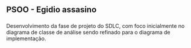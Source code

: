 <h2 align="left">PSOO - Egidio assasino</h2>

###

<p align="left">Desenvolvimento da fase de projeto do SDLC, com foco inicialmente no diagrama de classe de análise sendo refinado para o diagrama de implementação.</p>
